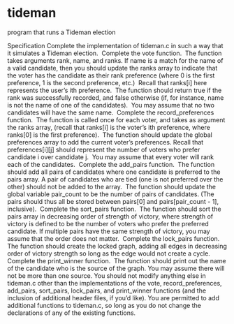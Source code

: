 # tideman
program that runs a Tideman election

Specification
Complete the implementation of tideman.c in such a way that it simulates a Tideman election.
	 Complete the vote function.
	 The function takes arguments rank, name, and ranks. If name is a match for the name of a valid candidate, then you should update the ranks array to indicate that the voter has the candidate as their rank preference (where 0 is the first preference, 1 is the second preference, etc.)
	 Recall that ranks[i] here represents the user’s ith preference.
	 The function should return true if the rank was successfully recorded, and false otherwise (if, for instance, name is not the name of one of the candidates).
	 You may assume that no two candidates will have the same name.
	 Complete the record_preferences function.
	 The function is called once for each voter, and takes as argument the ranks array, (recall that ranks[i] is the voter’s ith preference, where ranks[0] is the first preference).
	 The function should update the global preferences array to add the current voter’s preferences. Recall that preferences[i][j] should represent the number of voters who prefer candidate i over candidate j.
	 You may assume that every voter will rank each of the candidates.
	 Complete the add_pairs function.
	 The function should add all pairs of candidates where one candidate is preferred to the pairs array. A pair of candidates who are tied (one is not preferred over the other) should not be added to the array.
	 The function should update the global variable pair_count to be the number of pairs of candidates. (The pairs should thus all be stored between pairs[0] and pairs[pair_count - 1], inclusive).
	 Complete the sort_pairs function.
	 The function should sort the pairs array in decreasing order of strength of victory, where strength of victory is defined to be the number of voters who prefer the preferred candidate. If multiple pairs have the same strength of victory, you may assume that the order does not matter.
	 Complete the lock_pairs function.
	 The function should create the locked graph, adding all edges in decreasing order of victory strength so long as the edge would not create a cycle.
	 Complete the print_winner function.
	 The function should print out the name of the candidate who is the source of the graph. You may assume there will not be more than one source.
You should not modify anything else in tideman.c other than the implementations of the vote, record_preferences, add_pairs, sort_pairs, lock_pairs, and print_winner functions (and the inclusion of additional header files, if you’d like). You are permitted to add additional functions to tideman.c, so long as you do not change the declarations of any of the existing functions.
